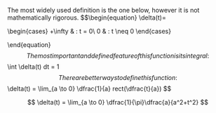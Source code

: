 The most widely used definition is the one below, however it is not mathematically rigorous.
$$\begin{equation}
\delta(t)=

\begin{cases}
+\infty & : t = 0\\
0       & : t \neq 0
\end{cases}

\end{equation}$$
The most important and defined feature of this function is its integral:
$$
\int \delta(t) dt = 1
$$
There are better ways to define this function:
$$
\delta(t) = \lim_{a \to 0} \dfrac{1}{a} rect(\dfrac{t}{a})
$$

$$
\delta(t) = \lim_{a \to 0} \dfrac{1}{\pi}\dfrac{a}{a^2+t^2}
$$